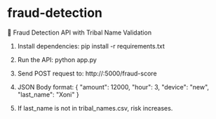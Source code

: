 # fraud-detection


🚀 Fraud Detection API with Tribal Name Validation

1. Install dependencies:
   pip install -r requirements.txt

2. Run the API:
   python app.py

3. Send POST request to:
   http://<your-ip>:5000/fraud-score

4. JSON Body format:
{
  "amount": 12000,
  "hour": 3,
  "device": "new",
  "last_name": "Xoni"
}

5. If last_name is not in tribal_names.csv, risk increases.
